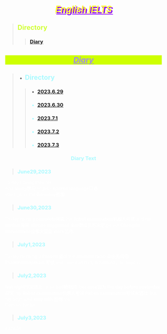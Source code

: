 # <font color="#fdf730"><center><ins><p style="text-shadow: 0.13em 0.13em 0.0em #8b00ff">*****English IELTS*****</p><ins></center></font>
> ## <font color="#d0ff34">Directory<font>
>>### <font color="#0996ff">[Diary](#Diary)<font>
## ***<h3 id="Diary"><font color="#9f88fe"><center><p style="background-color: #ceff00" ><ins>**Diary**<ins></p></center><font></p></h3>***<font color="#a9faff"><font>
> * ## <font color="#a9faff">Directory<font>
>>* ### <font color="#a9faff">[2023.6.29](#June29,2023)<font>
>>* ### <font color="#a9faff">[2023.6.30](#June30,2023)<font>
>>* ### <font color="#a9faff">[2023.7.1](#July1,2023)<font>
>>* ### <font color="#a9faff">[2023.7.2](#July2,2023)<font>
>>* ### <font color="#a9faff">[2023.7.3](#July3,2023)<font>
### <font color="#a9faff"><center>**Diary Text**</center><font>
> <h3 id="June29,2023"><font color="#a9faff">June29,2023<font></h3><font color="#ffffff"><font>
To day I doing thes text .  
And **study学习** english **spoken language口语**  
Want go to the **Germany德国**  
> <h3 id="June30,2023"><font color="#a9faff">June30,2023<font></h3><font color="#ffffff"><font>
To day mornig  **complete完成** the **Robot examination机器人考试**,and my **mother母亲** **silence suggested that赞成我的决定**,go out **Chengdu Universiade成都大运会** **work工作**.
> <h3 id="July1,2023"><font color="#a9faff">July1,2023<font></h3><font color="#ffffff"><font>
To day morning ,I  **Passed 通过** the **amateur radio 业余无线电** **Examination/exam 考试**,and I went with my boyfriend，so happy。
> <h3 id="July2,2023"><font color="#a9faff">July2,2023<font></h3><font color="#ffffff"><font>
**last night昨天晚上** ,Is so **bad糟糕的** ,**because因为** **the day before yesterday前天** my **Robot examination机器人考试** **Fail an examination考试未通过** ,bat my boyfriend **stay with 陪伴** me.  
I"am so live he.
> <h3 id="July3,2023"><font color="#a9faff">July3,2023<font></h3><font color="#ffffff"><font>

e32636
